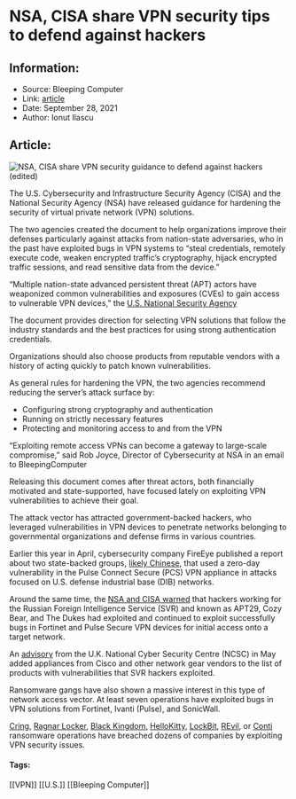 # NSA, CISA share VPN security tips to defend against hackers
### 

## Information:
+ Source: Bleeping Computer
+ Link: [article](https://www.bleepingcomputer.com/news/security/nsa-cisa-share-vpn-security-tips-to-defend-against-hackers/)
+ Date: September 28, 2021
+ Author: Ionut Ilascu


## Article:
![NSA, CISA share VPN security guidance to defend against hackers (edited) ](https://www.bleepstatic.com/content/hl-images/2021/07/29/NSA.jpg)


The U.S. Cybersecurity and Infrastructure Security Agency (CISA) and the National Security Agency (NSA) have released guidance for hardening the security of virtual private network (VPN) solutions.


The two agencies created the document to help organizations improve their defenses particularly against attacks from nation-state adversaries, who in the past have exploited bugs in VPN systems to “steal credentials, remotely execute code, weaken encrypted traffic’s cryptography, hijack encrypted traffic sessions, and read sensitive data from the device.”



“Multiple nation-state advanced persistent threat (APT) actors have weaponized common vulnerabilities and exposures (CVEs) to gain access to vulnerable VPN devices,” the [U.S. National Security Agency](https://www.nsa.gov/Press-Room/News-Highlights/Article/Article/2791320/nsa-cisa-release-guidance-on-selecting-and-hardening-remote-access-vpns/)



The document provides direction for selecting VPN solutions that follow the industry standards and the best practices for using strong authentication credentials.


Organizations should also choose products from reputable vendors with a history of acting quickly to patch known vulnerabilities.


As general rules for hardening the VPN, the two agencies recommend reducing the server’s attack surface by:


* Configuring strong cryptography and authentication
* Running on strictly necessary features
* Protecting and monitoring access to and from the VPN



“Exploiting remote access VPNs can become a gateway to large-scale compromise,” said Rob Joyce, Director of Cybersecurity at NSA in an email to BleepingComputer



Releasing this document comes after threat actors, both financially motivated and state-supported, have focused lately on exploiting VPN vulnerabilities to achieve their goal.


The attack vector has attracted government-backed hackers, who leveraged vulnerabilities in VPN devices to penetrate networks belonging to governmental organizations and defense firms in various countries.


Earlier this year in April, cybersecurity company FireEye published a report about two state-backed groups, [likely Chinese](https://www.bleepingcomputer.com/news/security/cisa-orders-federal-orgs-to-mitigate-pulse-secure-vpn-bug-by-friday/), that used a zero-day vulnerability in the Pulse Connect Secure (PCS) VPN appliance in attacks focused on U.S. defense industrial base (DIB) networks.


Around the same time, the [NSA and CISA warned](https://media.defense.gov/2021/Apr/15/2002621240/-1/-1/0/CSA_SVR_TARGETS_US_ALLIES_UOO13234021.PDF/CSA_SVR_TARGETS_US_ALLIES_UOO13234021.PDF) that hackers working for the Russian Foreign Intelligence Service (SVR) and known as APT29, Cozy Bear, and The Dukes had exploited and continued to exploit successfully bugs in Fortinet and Pulse Secure VPN devices for initial access onto a target network.


An [advisory](https://www.ncsc.gov.uk/files/Advisory%20Further%20TTPs%20associated%20with%20SVR%20cyber%20actors.pdf) from the U.K. National Cyber Security Centre (NCSC) in May added appliances from Cisco and other network gear vendors to the list of products with vulnerabilities that SVR hackers exploited.


Ransomware gangs have also shown a massive interest in this type of network access vector. At least seven operations have exploited bugs in VPN solutions from Fortinet, Ivanti (Pulse), and SonicWall.


[Cring](https://www.bleepingcomputer.com/news/security/new-cring-ransomware-hits-unpatched-fortinet-vpn-devices/), [Ragnar Locker](https://www.bleepingcomputer.com/news/security/capcom-ransomware-gang-used-old-vpn-device-to-breach-the-network/), [Black Kingdom,](https://www.bleepingcomputer.com/news/security/black-kingdom-ransomware-hacks-networks-with-pulse-vpn-flaws/) [HelloKitty](https://www.bleepingcomputer.com/news/security/hellokitty-ransomware-is-targeting-vulnerable-sonicwall-devices/), [LockBit](https://www.bleepingcomputer.com/news/security/australian-govt-warns-of-escalating-lockbit-ransomware-attacks/), [REvil](https://www.bleepingcomputer.com/news/security/revil-ransomware-gang-claims-over-100-million-profit-in-a-year/), or [Conti](https://us-cert.cisa.gov/ncas/alerts/aa21-265a) ransomware operations have breached dozens of companies by exploiting VPN security issues.




#### Tags:
[[VPN]] [[U.S.]] [[Bleeping Computer]]
